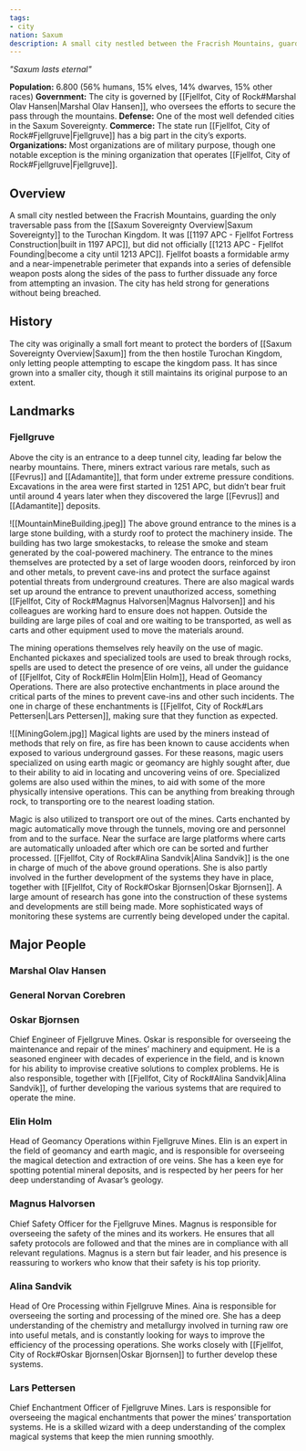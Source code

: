```yaml
---
tags:
- city
nation: Saxum
description: A small city nestled between the Fracrish Mountains, guarding the pass from the Saxum Sovereignty to the Turochan Kingdom.
---
```

*"Saxum lasts eternal"*

**Population:** 6.800 (56% humans, 15% elves, 14% dwarves, 15% other races)
**Government:** The city is governed by [[Fjellfot, City of Rock#Marshal Olav Hansen|Marshal Olav Hansen]], who oversees the efforts to secure the pass through the mountains.
**Defense:** One of the most well defended cities in the Saxum Sovereignty.
**Commerce:** The state run [[Fjellfot, City of Rock#Fjellgruve|Fjellgruve]] has a big part in the city’s exports.
**Organizations:** Most organizations are of military purpose, though one notable exception is the mining organization that operates [[Fjellfot, City of Rock#Fjellgruve|Fjellgruve]].
## Overview
A small city nestled between the Fracrish Mountains, guarding the only traversable pass from the [[Saxum Sovereignty Overview|Saxum Sovereignty]] to the Turochan Kingdom. It was [[1197 APC - Fjellfot Fortress Construction|built in 1197 APC]], but did not officially [[1213 APC - Fjellfot Founding|become a city until 1213 APC]]. Fjellfot boasts a formidable army and a near-impenetrable perimeter that expands into a series of defensible weapon posts along the sides of the pass to further dissuade any force from attempting an invasion. The city has held strong for generations without being breached.
## History
The city was originally a small fort meant to protect the borders of [[Saxum Sovereignty Overview|Saxum]] from the then hostile Turochan Kingdom, only letting people attempting to escape the kingdom pass. It has since grown into a smaller city, though it still maintains its original purpose to an extent.
## Landmarks
### Fjellgruve
Above the city is an entrance to a deep tunnel city, leading far below the nearby mountains. There, miners extract various rare metals, such as [[Fevrus]] and [[Adamantite]], that form under extreme pressure conditions. Excavations in the area were first started in 1251 APC, but didn’t bear fruit until around 4 years later when they discovered the large [[Fevrus]] and [[Adamantite]] deposits.

<span class="rightimg"><span class="smallimg"> ![[MountainMineBuilding.jpeg]] </span></span>The above ground entrance to the mines is a large stone building, with a sturdy roof to protect the machinery inside. The building has two large smokestacks, to release the smoke and steam generated by the coal-powered machinery. The entrance to the mines themselves are protected by a set of large wooden doors, reinforced by iron and other metals, to prevent cave-ins and protect the surface against potential threats from underground creatures. There are also magical wards set up around the entrance to prevent unauthorized access, something [[Fjellfot, City of Rock#Magnus Halvorsen|Magnus Halvorsen]] and his colleagues are working hard to ensure does not happen. Outside the building are large piles of coal and ore waiting to be transported, as well as carts and other equipment used to move the materials around.

The mining operations themselves rely heavily on the use of magic. Enchanted pickaxes and specialized tools are used to break through rocks, spells are used to detect the presence of ore veins, all under the guidance of [[Fjellfot, City of Rock#Elin Holm|Elin Holm]], Head of Geomancy Operations. There are also protective enchantments in place around the critical parts of the mines to prevent cave-ins and other such incidents. The one in charge of these enchantments is [[Fjellfot, City of Rock#Lars Pettersen|Lars Pettersen]], making sure that they function as expected.

<span class="leftimg"><span class="smallimg"> ![[MiningGolem.jpg]] </span></span>Magical lights are used by the miners instead of methods that rely on fire, as fire has been known to cause accidents when exposed to various underground gasses. For these reasons, magic users specialized on using earth magic or geomancy are highly sought after, due to their ability to aid in locating and uncovering veins of ore. Specialized golems are also used within the mines, to aid with some of the more physically intensive operations. This can be anything from breaking through rock, to transporting ore to the nearest loading station.

Magic is also utilized to transport ore out of the mines. Carts enchanted by magic automatically move through the tunnels, moving ore and personnel from and to the surface. Near the surface are large platforms where carts are automatically unloaded after which ore can be sorted and further processed. [[Fjellfot, City of Rock#Alina Sandvik|Alina Sandvik]] is the one in charge of much of the above ground operations. She is also partly involved in the further development of the systems they have in place, together with [[Fjellfot, City of Rock#Oskar Bjornsen|Oskar Bjornsen]]. A large amount of research has gone into the construction of these systems and developments are still being made. More sophisticated ways of monitoring these systems are currently being developed under the capital.
## Major People

### Marshal Olav Hansen

### General Norvan Corebren

### Oskar Bjornsen
Chief Engineer of Fjellgruve Mines. Oskar is responsible for overseeing the maintenance and repair of the mines’ machinery and equipment. He is a seasoned engineer with decades of experience in the field, and is known for his ability to improvise creative solutions to complex problems. He is also responsible, together with [[Fjellfot, City of Rock#Alina Sandvik|Alina Sandvik]], of further developing the various systems that are required to operate the mine.
### Elin Holm
Head of Geomancy Operations within Fjellgruve Mines. Elin is an expert in the field of geomancy and earth magic, and is responsible for overseeing the magical detection and extraction of ore veins. She has a keen eye for spotting potential mineral deposits, and is respected by her peers for her deep understanding of Avasar’s geology.
### Magnus Halvorsen
Chief Safety Officer for the Fjellgruve Mines. Magnus is responsible for overseeing the safety of the mines and its workers. He ensures that all safety protocols are followed and that the mines are in compliance with all relevant regulations. Magnus is a stern but fair leader, and his presence is reassuring to workers who know that their safety is his top priority.
### Alina Sandvik
Head of Ore Processing within Fjellgruve Mines. Aina is responsible for overseeing the sorting and processing of the mined ore. She has a deep understanding of the chemistry and metallurgy involved in turning raw ore into useful metals, and is constantly looking for ways to improve the efficiency of the processing operations. She works closely with [[Fjellfot, City of Rock#Oskar Bjornsen|Oskar Bjornsen]] to further develop these systems.
### Lars Pettersen
Chief Enchantment Officer of Fjellgruve Mines. Lars is responsible for overseeing the magical enchantments that power the mines’ transportation systems. He is a skilled wizard with a deep understanding of the complex magical systems that keep the mien running smoothly.